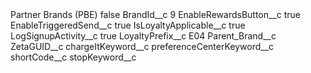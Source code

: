 <?xml version="1.0" encoding="UTF-8"?>
<CustomMetadata xmlns="http://soap.sforce.com/2006/04/metadata" xmlns:xsi="http://www.w3.org/2001/XMLSchema-instance" xmlns:xsd="http://www.w3.org/2001/XMLSchema">
    <label>Partner Brands (PBE)</label>
    <protected>false</protected>
    <values>
        <field>BrandId__c</field>
        <value xsi:type="xsd:string">9</value>
    </values>
    <values>
        <field>EnableRewardsButton__c</field>
        <value xsi:type="xsd:boolean">true</value>
    </values>
    <values>
        <field>EnableTriggeredSend__c</field>
        <value xsi:type="xsd:boolean">true</value>
    </values>
    <values>
        <field>IsLoyaltyApplicable__c</field>
        <value xsi:type="xsd:boolean">true</value>
    </values>
    <values>
        <field>LogSignupActivity__c</field>
        <value xsi:type="xsd:boolean">true</value>
    </values>
    <values>
        <field>LoyaltyPrefix__c</field>
        <value xsi:type="xsd:string">E04</value>
    </values>
    <values>
        <field>Parent_Brand__c</field>
        <value xsi:nil="true"/>
    </values>
    <values>
        <field>ZetaGUID__c</field>
        <value xsi:nil="true"/>
    </values>
    <values>
        <field>chargeItKeyword__c</field>
        <value xsi:nil="true"/>
    </values>
    <values>
        <field>preferenceCenterKeyword__c</field>
        <value xsi:nil="true"/>
    </values>
    <values>
        <field>shortCode__c</field>
        <value xsi:nil="true"/>
    </values>
    <values>
        <field>stopKeyword__c</field>
        <value xsi:nil="true"/>
    </values>
</CustomMetadata>
